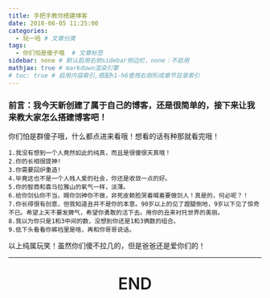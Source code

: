 ```yaml
---
title: 手把手教你搭建博客
date: 2018-06-05 11:25:00
categories:
  - 玩一哈	# 文章分类
tags:
  - 你们怕是傻子哦	 # 文章标签
sidebar: none # 默认启用右侧sidebar侧边栏，none：不启用
mathjax: true # markdown渲染引擎
# toc: true # 启用内容索引,搭配h1-h6使用右侧形成章节目录索引
---
```

<h3 style="text-indent: 0;">
	前言：我今天新创建了属于自己的博客，还是很简单的，接下来让我来教大家怎么搭建博客吧！
</h3>


<p>
	你们怕是群傻子哦，什么都点进来看哦！想看的话有种那就看完哦！
</p>

```
1.我没有想到一个人竟然如此的纯真，而且是很傻很天真哦！
2.你的长相很提神!
3.你需要回炉重造!
4.毕竟这也不是一个人贱人爱的社会，你还是收敛一点的好。
5.你的智商和喜马拉雅山的氧气一样，淡薄。
6.给你剑仙你不当，赐你剑神你不做，非死皮赖脸哭着喊着要做剑人！真是的，何必呢？！
7.你长得很有创意，但我知道丑并不是你的本意。90岁以上的见了蹬腿倒地，9岁以下见了惊奇不已。希望上天不要发脾气，希望你勇敢的活下去。用你的丑来衬托世界的美丽。
8.我以为你只是1和3中间的数，没想到你还是1和3俩数的组合。
9.低下头看看你裤裆里是啥，再和你哥哥说话。
```

<p>
	以上纯属玩笑！虽然你们傻不拉几的，但是爸爸还是爱你们的！
</p>


------------------

<p style="font-size: 2rem;font-weight:600;text-align:center;">
	END
</p>